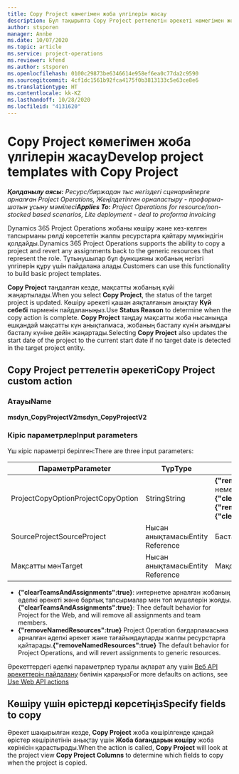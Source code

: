 ```yaml
---
title: Copy Project көмегімен жоба үлгілерін жасау
description: Бұл тақырыпта Copy Project реттелетін әрекеті көмегімен жоба үлгілерін жасау жолы туралы ақпарат берілген.
author: stsporen
manager: Annbe
ms.date: 10/07/2020
ms.topic: article
ms.service: project-operations
ms.reviewer: kfend
ms.author: stsporen
ms.openlocfilehash: 0100c29873be6346614e958ef6ea0c77da2c9590
ms.sourcegitcommit: 4cf1dc1561b92fca4175f0b3813133c5e63ce8e6
ms.translationtype: HT
ms.contentlocale: kk-KZ
ms.lasthandoff: 10/28/2020
ms.locfileid: "4131620"
---
```

# <a name="develop-project-templates-with-copy-project"></a><span data-ttu-id="82844-103">Copy Project көмегімен жоба үлгілерін жасау</span><span class="sxs-lookup"><span data-stu-id="82844-103">Develop project templates with Copy Project</span></span>

<span data-ttu-id="82844-104">_**Қолданылу аясы:** Ресурс/биржадан тыс негіздегі сценарийлерге арналған Project Operations, Жеңілдетілген орналастыру - проформа-шотын ұсыну мәмілесі_</span><span class="sxs-lookup"><span data-stu-id="82844-104">_**Applies To:** Project Operations for resource/non-stocked based scenarios, Lite deployment - deal to proforma invoicing_</span></span>

<span data-ttu-id="82844-105">Dynamics 365 Project Operations жобаны көшіру және кез-келген тапсырманы рөлді көрсететін жалпы ресурстарға қайтару мүмкіндігін қолдайды.</span><span class="sxs-lookup"><span data-stu-id="82844-105">Dynamics 365 Project Operations supports the ability to copy a project and revert any assignments back to the generic resources that represent the role.</span></span> <span data-ttu-id="82844-106">Тұтынушылар бұл функцияны жобаның негізгі үлгілерін құру үшін пайдалана алады.</span><span class="sxs-lookup"><span data-stu-id="82844-106">Customers can use this functionality to build basic project templates.</span></span>

<span data-ttu-id="82844-107">**Copy Project** таңдалған кезде, мақсатты жобаның күйі жаңартылады.</span><span class="sxs-lookup"><span data-stu-id="82844-107">When you select **Copy Project**, the status of the target project is updated.</span></span> <span data-ttu-id="82844-108">Көшіру әрекеті қашан аяқталғанын анықтау **Күй себебі** пәрменін пайдаланыңыз.</span><span class="sxs-lookup"><span data-stu-id="82844-108">Use **Status Reason** to determine when the copy action is complete.</span></span> <span data-ttu-id="82844-109">**Copy Project** таңдау мақсатты жоба нысанында ешқандай мақсатты күн анықталмаса, жобаның басталу күнін ағымдағы басталу күніне дейін жаңартады.</span><span class="sxs-lookup"><span data-stu-id="82844-109">Selecting **Copy Project** also updates the start date of the project to the current start date if no target date is detected in the target project entity.</span></span>

## <a name="copy-project-custom-action"></a><span data-ttu-id="82844-110">Copy Project реттелетін әрекеті</span><span class="sxs-lookup"><span data-stu-id="82844-110">Copy Project custom action</span></span> 

### <a name="name"></a><span data-ttu-id="82844-111">Атауы</span><span class="sxs-lookup"><span data-stu-id="82844-111">Name</span></span> 

<span data-ttu-id="82844-112">**msdyn_CopyProjectV2**</span><span class="sxs-lookup"><span data-stu-id="82844-112">**msdyn_CopyProjectV2**</span></span>

### <a name="input-parameters"></a><span data-ttu-id="82844-113">Кіріс параметрлер</span><span class="sxs-lookup"><span data-stu-id="82844-113">Input parameters</span></span>
<span data-ttu-id="82844-114">Үш кіріс параметрі берілген:</span><span class="sxs-lookup"><span data-stu-id="82844-114">There are three input parameters:</span></span>

| <span data-ttu-id="82844-115">Параметр</span><span class="sxs-lookup"><span data-stu-id="82844-115">Parameter</span></span>          | <span data-ttu-id="82844-116">Түр</span><span class="sxs-lookup"><span data-stu-id="82844-116">Type</span></span>   | <span data-ttu-id="82844-117">Мәндер</span><span class="sxs-lookup"><span data-stu-id="82844-117">Values</span></span>                                                   | 
|--------------------|--------|----------------------------------------------------------|
| <span data-ttu-id="82844-118">ProjectCopyOption</span><span class="sxs-lookup"><span data-stu-id="82844-118">ProjectCopyOption</span></span>  | <span data-ttu-id="82844-119">String</span><span class="sxs-lookup"><span data-stu-id="82844-119">String</span></span> | <span data-ttu-id="82844-120">**{"removeNamedResources":true}** немесе **{"clearTeamsAndAssignments":true}**</span><span class="sxs-lookup"><span data-stu-id="82844-120">**{"removeNamedResources":true}** or **{"clearTeamsAndAssignments":true}**</span></span> |
| <span data-ttu-id="82844-121">SourceProject</span><span class="sxs-lookup"><span data-stu-id="82844-121">SourceProject</span></span>      | <span data-ttu-id="82844-122">Нысан анықтамасы</span><span class="sxs-lookup"><span data-stu-id="82844-122">Entity Reference</span></span> | <span data-ttu-id="82844-123">Бастапқы жоба</span><span class="sxs-lookup"><span data-stu-id="82844-123">Source Project</span></span> |
| <span data-ttu-id="82844-124">Мақсатты мән</span><span class="sxs-lookup"><span data-stu-id="82844-124">Target</span></span>             | <span data-ttu-id="82844-125">Нысан анықтамасы</span><span class="sxs-lookup"><span data-stu-id="82844-125">Entity Reference</span></span> | <span data-ttu-id="82844-126">Мақсатты жоба</span><span class="sxs-lookup"><span data-stu-id="82844-126">Target Project</span></span> |


- <span data-ttu-id="82844-127">**{"clearTeamsAndAssignments":true}**: интернетке арналған жобаның әдепкі әрекеті және барлық тапсырмалар мен топ мүшелерін жояды.</span><span class="sxs-lookup"><span data-stu-id="82844-127">**{"clearTeamsAndAssignments":true}**: Thee default behavior for Project for the Web, and will remove all assignments and team members.</span></span>
- <span data-ttu-id="82844-128">**{"removeNamedResources":true}** Project Operation бағдарламасына арналған әдепкі әрекет және тағайындауларды жалпы ресурстарға қайтарады.</span><span class="sxs-lookup"><span data-stu-id="82844-128">**{"removeNamedResources":true}** The default behavior for Project Operations, and will revert assignments to generic resources.</span></span>

<span data-ttu-id="82844-129">Әрекеттердегі әдепкі параметрлер туралы ақпарат алу үшін [Веб API әрекеттерін пайдалану](https://docs.microsoft.com/powerapps/developer/common-data-service/webapi/use-web-api-actions) бөлімін қараңыз</span><span class="sxs-lookup"><span data-stu-id="82844-129">For more defaults on actions, see [Use Web API actions](https://docs.microsoft.com/powerapps/developer/common-data-service/webapi/use-web-api-actions)</span></span>

## <a name="specify-fields-to-copy"></a><span data-ttu-id="82844-130">Көшіру үшін өрістерді көрсетіңіз</span><span class="sxs-lookup"><span data-stu-id="82844-130">Specify fields to copy</span></span> 
<span data-ttu-id="82844-131">Әрекет шақырылған кезде, **Copy Project** жоба көшірілгенде қандай өрістер көшірілетінін анықтау үшін **Жоба бағандарын көшіру** жоба көрінісін қарастырады.</span><span class="sxs-lookup"><span data-stu-id="82844-131">When the action is called, **Copy Project** will look at the project view **Copy Project Columns** to determine which fields to copy when the project is copied.</span></span>
